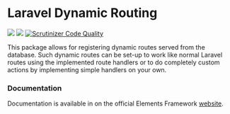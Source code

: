 # Laravel Dynamic Routing

![](https://img.shields.io/packagist/v/elementsframework/dynamic-routing.svg)
![](https://img.shields.io/packagist/dt/elementsframework/dynamic-routing.svg)
[![Scrutinizer Code Quality](https://scrutinizer-ci.com/g/ElementsFramework/DynamicRouting/badges/quality-score.png?b=master)](https://scrutinizer-ci.com/g/ElementsFramework/DynamicRouting/?branch=master)

This package allows for registering dynamic routes served from the database. Such dynamic routes can be set-up to work like normal Laravel routes using the implemented route handlers or to do completely custom actions by implementing simple handlers on your own.

### Documentation
Documentation is available in on the official Elements Framework [website](http://elements.sethera.tech/docs/master/dynamic-routing).
